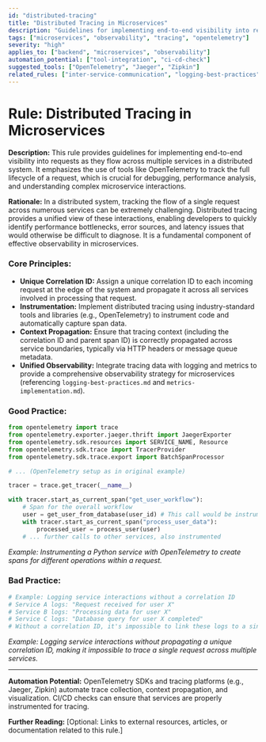 ```yaml
---
id: "distributed-tracing"
title: "Distributed Tracing in Microservices"
description: "Guidelines for implementing end-to-end visibility into requests across distributed systems using OpenTelemetry."
tags: ["microservices", "observability", "tracing", "opentelemetry"]
severity: "high"
applies_to: ["backend", "microservices", "observability"]
automation_potential: ["tool-integration", "ci-cd-check"]
suggested_tools: ["OpenTelemetry", "Jaeger", "Zipkin"]
related_rules: ["inter-service-communication", "logging-best-practices", "metrics-implementation"]
---
```


# Rule: Distributed Tracing in Microservices

**Description:** This rule provides guidelines for implementing end-to-end visibility into requests as they flow across multiple services in a distributed system. It emphasizes the use of tools like OpenTelemetry to track the full lifecycle of a request, which is crucial for debugging, performance analysis, and understanding complex microservice interactions.

**Rationale:** In a distributed system, tracking the flow of a single request across numerous services can be extremely challenging. Distributed tracing provides a unified view of these interactions, enabling developers to quickly identify performance bottlenecks, error sources, and latency issues that would otherwise be difficult to diagnose. It is a fundamental component of effective observability in microservices.

### Core Principles:
- **Unique Correlation ID:** Assign a unique correlation ID to each incoming request at the edge of the system and propagate it across all services involved in processing that request.
- **Instrumentation:** Implement distributed tracing using industry-standard tools and libraries (e.g., OpenTelemetry) to instrument code and automatically capture span data.
- **Context Propagation:** Ensure that tracing context (including the correlation ID and parent span ID) is correctly propagated across service boundaries, typically via HTTP headers or message queue metadata.
- **Unified Observability:** Integrate tracing data with logging and metrics to provide a comprehensive observability strategy for microservices (referencing `logging-best-practices.md` and `metrics-implementation.md`).

### Good Practice:
```python
from opentelemetry import trace
from opentelemetry.exporter.jaeger.thrift import JaegerExporter
from opentelemetry.sdk.resources import SERVICE_NAME, Resource
from opentelemetry.sdk.trace import TracerProvider
from opentelemetry.sdk.trace.export import BatchSpanProcessor

# ... (OpenTelemetry setup as in original example)

tracer = trace.get_tracer(__name__)

with tracer.start_as_current_span("get_user_workflow"):
    # Span for the overall workflow
    user = get_user_from_database(user_id) # This call would be instrumented too
    with tracer.start_as_current_span("process_user_data"):
        processed_user = process_user(user)
    # ... further calls to other services, also instrumented
```
*Example: Instrumenting a Python service with OpenTelemetry to create spans for different operations within a request.*

### Bad Practice:
```python
# Example: Logging service interactions without a correlation ID
# Service A logs: "Request received for user X"
# Service B logs: "Processing data for user X"
# Service C logs: "Database query for user X completed"
# Without a correlation ID, it's impossible to link these logs to a single end-to-end request.
```
*Example: Logging service interactions without propagating a unique correlation ID, making it impossible to trace a single request across multiple services.*

---

**Automation Potential:** OpenTelemetry SDKs and tracing platforms (e.g., Jaeger, Zipkin) automate trace collection, context propagation, and visualization. CI/CD checks can ensure that services are properly instrumented for tracing.

**Further Reading:** [Optional: Links to external resources, articles, or documentation related to this rule.]
